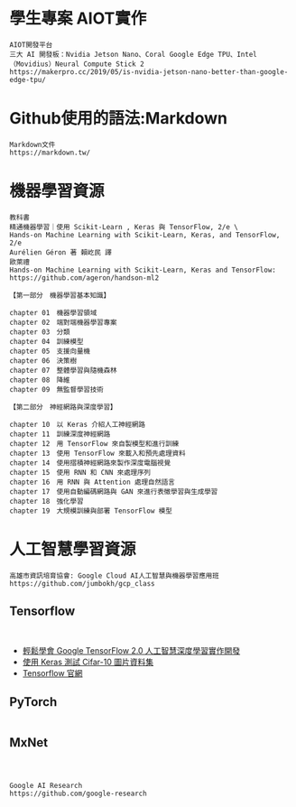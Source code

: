 # 學生專案 AIOT實作
```
AIOT開發平台
三大 AI 開發板：Nvidia Jetson Nano、Coral Google Edge TPU、Intel（Movidius）Neural Compute Stick 2
https://makerpro.cc/2019/05/is-nvidia-jetson-nano-better-than-google-edge-tpu/
```

# Github使用的語法:Markdown
```
Markdown文件
https://markdown.tw/
```
# 機器學習資源
```
教科書
精通機器學習｜使用 Scikit-Learn , Keras 與 TensorFlow, 2/e \
Hands-on Machine Learning with Scikit-Learn, Keras, and TensorFlow, 2/e
Aurélien Géron 著 賴屹民 譯
歐萊禮
Hands-on Machine Learning with Scikit-Learn, Keras and TensorFlow:
https://github.com/ageron/handson-ml2

【第一部分　機器學習基本知識】

chapter 01　機器學習領域
chapter 02　端對端機器學習專案
chapter 03　分類
chapter 04　訓練模型
chapter 05　支援向量機
chapter 06　決策樹
chapter 07　整體學習與隨機森林
chapter 08　降維
chapter 09　無監督學習技術

【第二部分　神經網路與深度學習】

chapter 10　以 Keras 介紹人工神經網路
chapter 11　訓練深度神經網路
chapter 12　用 TensorFlow 來自製模型和進行訓練
chapter 13　使用 TensorFlow 來載入和預先處理資料
chapter 14　使用摺積神經網路來製作深度電腦視覺
chapter 15　使用 RNN 和 CNN 來處理序列
chapter 16　用 RNN 與 Attention 處理自然語言
chapter 17　使用自動編碼網路與 GAN 來進行表徵學習與生成學習
chapter 18　強化學習
chapter 19　大規模訓練與部署 TensorFlow 模型
```
# 人工智慧學習資源
```
高雄市資訊培育協會: Google Cloud AI人工智慧與機器學習應用班
https://github.com/jumbokh/gcp_class
```

## Tensorflow
```

```
##
* [輕鬆學會 Google TensorFlow 2.0 人工智慧深度學習實作開發
](https://github.com/taipeitechmmslab/MMSLAB-TF2)
* [使用 Keras 測試 Cifar-10 圖片資料集
](http://yhhuang1966.blogspot.com/2018/04/keras-cifar-10.html)
* [Tensorflow 官網](https://github.com/tensorflow/models)

##
## PyTorch
```

```
## MxNet
```

```
#

```
Google AI Research
https://github.com/google-research
```
